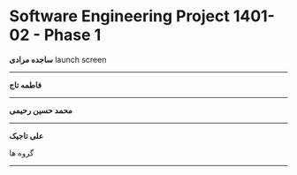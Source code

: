 # Software Engineering Project 1401-02 - Phase 1


**ساجده مرادی**
  launch screen

***

**فاطمه تاج**


***

**محمد حسین رحیمی**


***

**علی تاجیک**

گروه ها

***

